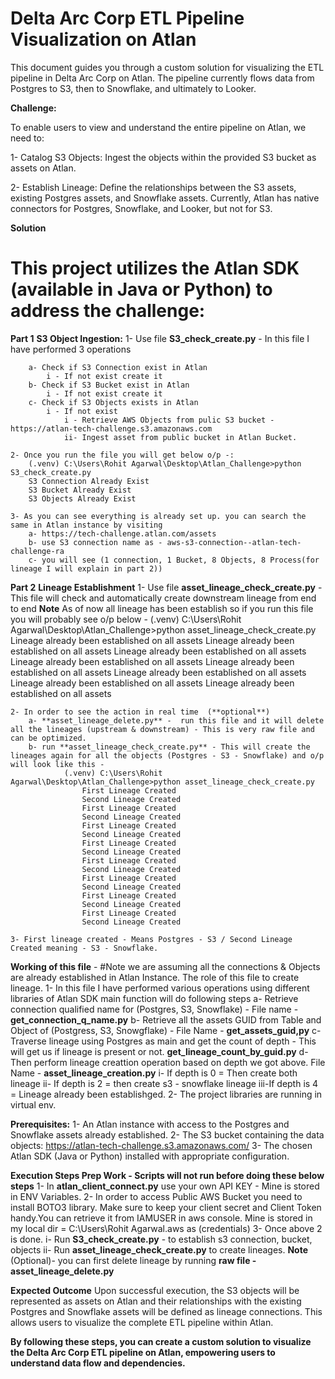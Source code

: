 # Delta Arc Corp ETL Pipeline Visualization on Atlan

This document guides you through a custom solution for visualizing the ETL pipeline in Delta Arc Corp on Atlan. The pipeline currently flows data from Postgres to S3, then to Snowflake, and ultimately to Looker.

**Challenge:**

To enable users to view and understand the entire pipeline on Atlan, we need to:

1- Catalog S3 Objects: Ingest the objects within the provided S3 bucket as assets on Atlan.

2- Establish Lineage: Define the relationships between the S3 assets, existing Postgres assets, and Snowflake assets. Currently, Atlan has native connectors for Postgres, Snowflake, and Looker, but not for S3.

**Solution**
# This project utilizes the Atlan SDK (available in Java or Python) to address the challenge:

**Part 1**
**S3 Object Ingestion:** 
    1- Use file **S3_check_create.py** - In this file I have performed 3 operations

        a- Check if S3 Connection exist in Atlan
            i - If not exist create it
        b- Check if S3 Bucket exist in Atlan 
            i - If not exist create it
        c- Check if S3 Objects exists in Atlan
            i - If not exist
                i - Retrieve AWS Objects from pulic S3 bucket -  https://atlan-tech-challenge.s3.amazonaws.com
                ii- Ingest asset from public bucket in Atlan Bucket.
        
    2- Once you run the file you will get below o/p -:
        (.venv) C:\Users\Rohit Agarwal\Desktop\Atlan_Challenge>python S3_check_create.py
        S3 Connection Already Exist
        S3 Bucket Already Exist
        S3 Objects Already Exist

    3- As you can see everything is already set up. you can search the same in Atlan instance by visiting
        a- https://tech-challenge.atlan.com/assets
        b- use S3 connection name as - aws-s3-connection--atlan-tech-challenge-ra
        c- you will see (1 connection, 1 Bucket, 8 Objects, 8 Process(for lineage I will explain in part 2))


**Part 2**
**Lineage Establishment**
    1- Use file **asset_lineage_check_create.py** - This file will check and automatically create downstream lineage from end to end
    **Note** As of now all lineage has been establish so if you run this file you will probably see o/p below - 
        (.venv) C:\Users\Rohit Agarwal\Desktop\Atlan_Challenge>python asset_lineage_check_create.py 
        Lineage already been established on all assets
        Lineage already been established on all assets
        Lineage already been established on all assets
        Lineage already been established on all assets
        Lineage already been established on all assets
        Lineage already been established on all assets
        Lineage already been established on all assets
        Lineage already been established on all assets
    
    2- In order to see the action in real time  (**optional**)
        a- **asset_lineage_delete.py** -  run this file and it will delete all the lineages (upstream & downstream) - This is very raw file and can be optimized.
        b- run **asset_lineage_check_create.py** - This will create the lineages again for all the objects (Postgres - S3 - Snowflake) and o/p will look like this - 
                (.venv) C:\Users\Rohit Agarwal\Desktop\Atlan_Challenge>python asset_lineage_check_create.py
                    First Lineage Created
                    Second Lineage Created
                    First Lineage Created
                    Second Lineage Created
                    First Lineage Created
                    Second Lineage Created
                    First Lineage Created
                    Second Lineage Created
                    First Lineage Created
                    Second Lineage Created
                    First Lineage Created
                    Second Lineage Created
                    First Lineage Created
                    Second Lineage Created
                    First Lineage Created
                    Second Lineage Created
    
    3- First lineage created - Means Postgres - S3 / Second Lineage Created meaning - S3 - Snowflake.

**Working of this file** - #Note we are assuming all the connections & Objects are already established in Atlan Instance. The role of this file to create lineage.
    1- In this file I have performed various operations using different libraries of Atlan SDK
        main function will do following steps
        a- Retrieve connection qualified name for (Postgres, S3, Snowflake) - File name - **get_connection_q_name.py**
        b- Retrieve all the assets GUID from Table and Object of (Postgress, S3, Snowgflake) - File Name - **get_assets_guid,py**
        c- Traverse lineage using Postgres as main and get the count of depth - This will get us if lineage is present or not. **get_lineage_count_by_guid.py**
        d- Then perform lineage creattion operation based on depth we got above. File Name - **asset_lineage_creation.py**
            i- If depth is 0 = Then create both lineage
            ii- If depth is 2 = then create s3 - snowflake lineage
            iii-If depth is 4 = Lineage already been establishged.
    2- The project libraries are running in virtual env.

**Prerequisites:**
1- An Atlan instance with access to the Postgres and Snowflake assets already established.
2- The S3 bucket containing the data objects: https://atlan-tech-challenge.s3.amazonaws.com/
3- The chosen Atlan SDK (Java or Python) installed with appropriate configuration.

**Execution Steps Prep Work - Scripts will not run before doing these below steps**
1- In **atlan_client_connect.py** use your own API KEY - Mine is stored in ENV Variables.
2- In order to access Public AWS Bucket you need to install BOTO3 library. Make sure to keep your client secret and Client Token handy.You can retrieve it from IAMUSER in aws console. Mine is stored in my local dir = C:\Users\Rohit Agarwal\.aws as (credentials)
3- Once above 2 is done.
    i- Run **S3_check_create.py** - to establish s3 connection, bucket, objects
    ii- Run **asset_lineage_check_create.py** to create lineages.
    **Note** (Optional)- you can first delete lineage by running **raw file - asset_lineage_delete.py**

**Expected Outcome**
    Upon successful execution, the S3 objects will be represented as assets on Atlan and their relationships with the existing Postgres and Snowflake assets will be defined as lineage connections. This allows users to visualize the complete ETL pipeline within Atlan.


**By following these steps, you can create a custom solution to visualize the Delta Arc Corp ETL pipeline on Atlan, empowering users to understand data flow and dependencies.**
